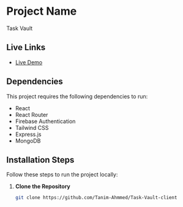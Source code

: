 # Project Name
Task Vault

## Live Links
- [Live Demo](https://task-vault-25fc8.web.app/)


## Dependencies
This project requires the following dependencies to run:
- React
- React Router
- Firebase Authentication
- Tailwind CSS
- Express.js 
- MongoDB 

## Installation Steps
Follow these steps to run the project locally:

1. **Clone the Repository**  
   ```sh
   git clone https://github.com/Tanim-Ahmmed/Task-Vault-client
